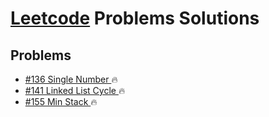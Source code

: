 # [Leetcode](https://leetcode.com/) Problems Solutions


## Problems

* [#136 Single Number ](https://github.com/thedivyanshuyadav/Leetcode/blob/main/%23136%20%20Single%20Number.py) 🔥
* [#141 Linked List Cycle ](https://github.com/thedivyanshuyadav/Leetcode/blob/main/%23141%20Linked%20List%20Cycle.py) 🔥
* [#155 Min Stack ](https://github.com/thedivyanshuyadav/Leetcode/blob/main/%23155%20Min%20Stack.py) 🔥
